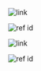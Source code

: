 ![link][ref id]

![ref id]

[ref id]: url1
[ref id]: url2
[ref id]: url3

![link][ref id]

![ref id]

[ref id]: url4
